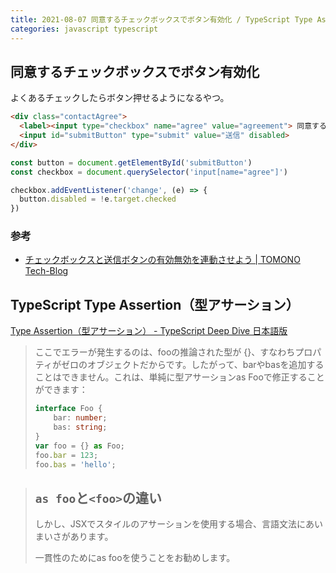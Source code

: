 ```yaml
---
title: 2021-08-07 同意するチェックボックスでボタン有効化 / TypeScript Type Assertion（型アサーション）
categories: javascript typescript
---
```


## 同意するチェックボックスでボタン有効化

よくあるチェックしたらボタン押せるようになるやつ。

```html
<div class="contactAgree">
  <label><input type="checkbox" name="agree" value="agreement"> 同意する</label>
  <input id="submitButton" type="submit" value="送信" disabled>
</div>
```

```js
const button = document.getElementById('submitButton')
const checkbox = document.querySelector('input[name="agree"]')

checkbox.addEventListener('change', (e) => {
  button.disabled = !e.target.checked
})
```

### 参考

- [チェックボックスと送信ボタンの有効無効を連動させよう \| TOMONO Tech-Blog](https://tech-blog.tomono.jp/archives/1321)

## TypeScript Type Assertion（型アサーション）

[Type Assertion（型アサーション） - TypeScript Deep Dive 日本語版](https://typescript-jp.gitbook.io/deep-dive/type-system/type-assertion)

> ここでエラーが発生するのは、fooの推論された型が {}、すなわちプロパティがゼロのオブジェクトだからです。したがって、barやbasを追加することはできません。これは、単純に型アサーションas Fooで修正することができます：
>
> ```typescript
> interface Foo {
>     bar: number;
>     bas: string;
> }
> var foo = {} as Foo;
> foo.bar = 123;
> foo.bas = 'hello';
> ```

> ## `as foo`と`<foo>`の違い
>
> しかし、JSXで<foo>スタイルのアサーションを使用する場合、言語文法にあいまいさがあります。
>
> 一貫性のためにas fooを使うことをお勧めします。

